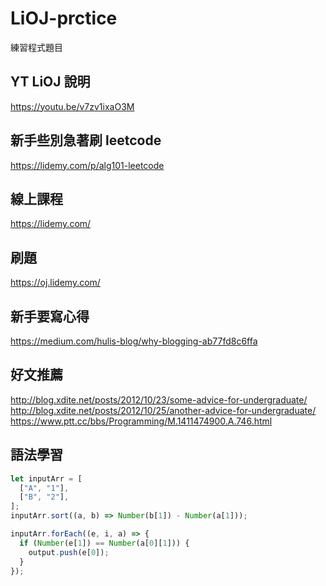 # LiOJ-prctice

練習程式題目

## YT LiOJ 說明

https://youtu.be/v7zv1ixaO3M

## 新手些別急著刷 leetcode

https://lidemy.com/p/alg101-leetcode

## 線上課程

https://lidemy.com/

## 刷題

https://oj.lidemy.com/

## 新手要寫心得

https://medium.com/hulis-blog/why-blogging-ab77fd8c6ffa

## 好文推薦

http://blog.xdite.net/posts/2012/10/23/some-advice-for-undergraduate/
http://blog.xdite.net/posts/2012/10/25/another-advice-for-undergraduate/
https://www.ptt.cc/bbs/Programming/M.1411474900.A.746.html

## 語法學習

```js
let inputArr = [
  ["A", "1"],
  ["B", "2"],
];
inputArr.sort((a, b) => Number(b[1]) - Number(a[1]));

inputArr.forEach((e, i, a) => {
  if (Number(e[1]) == Number(a[0][1])) {
    output.push(e[0]);
  }
});
```
